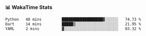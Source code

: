 ### 📊 WakaTime Stats
<!--START_SECTION:waka-->

```txt
Python   48 mins         ██████████████████▓░░░░░░   74.73 %
Dart     14 mins         █████▒░░░░░░░░░░░░░░░░░░░   21.95 %
YAML     2 mins          ▓░░░░░░░░░░░░░░░░░░░░░░░░   03.32 %
```

<!--END_SECTION:waka-->
